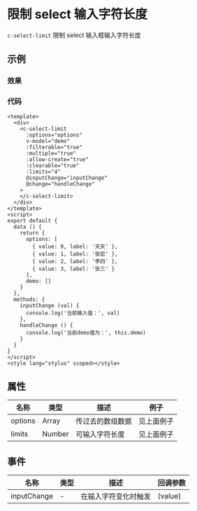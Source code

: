 # 限制 select 输入字符长度

`c-select-limit`
限制 select 输入框输入字符长度

## 示例

### 效果

<Demo>
  <SelectLimitDemo/>
</Demo>

### 代码

```vue
<template>
  <div>
    <c-select-limit
      :options="options"
      v-model="demo"
      :filterable="true"
      :multiple="true"
      :allow-create="true"
      :clearable="true"
      :limits="4"
      @inputChange="inputChange"
      @change="handleChange"
    >
    </c-select-limit>
  </div>
</template>
<script>
export default {
  data () {
    return {
      options: [
        { value: 0, label: '天天' },
        { value: 1, label: '张宏' },
        { value: 2, label: '李四' },
        { value: 3, label: '张三' }
      ],
      demo: []
    }
  },
  methods: {
    inputChange (val) {
      console.log('当前输入值：', val)
    },
    handleChange () {
      console.log('当前demo值为：', this.demo)
    }
  }
}
</script>
<style lang="stylus" scoped></style>
```

## 属性

| 名称    | 类型   | 描述             | 例子       |
| ------- | ------ | ---------------- | ---------- |
| options | Array  | 传过去的数组数据 | 见上面例子 |
| limits  | Number | 可输入字符长度   | 见上面例子 |

## 事件

| 名称        | 类型 | 描述                 | 回调参数 |
| ----------- | ---- | -------------------- | -------- |
| inputChange | -    | 在输入字符变化时触发 | (value)  |

